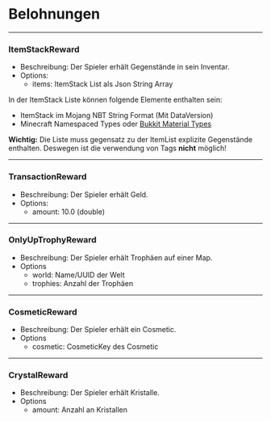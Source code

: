 # Belohnungen

***

### ItemStackReward

- Beschreibung: Der Spieler erhält Gegenstände in sein Inventar.
- Options:
    - items: ItemStack List als Json String Array

In der ItemStack Liste können folgende Elemente enthalten sein:

- ItemStack im Mojang NBT String Format (Mit DataVersion)
- Minecraft Namespaced Types
  oder [Bukkit Material Types](https://hub.spigotmc.org/javadocs/bukkit/org/bukkit/Material.html)

**Wichtig:**
Die Liste muss gegensatz zu der ItemList explizite Gegenstände enthalten. Deswegen ist die verwendung von Tags **nicht**
möglich!


*** 

### TransactionReward

- Beschreibung: Der Spieler erhält Geld.
- Options:
    - amount: 10.0 (double)

***

### OnlyUpTrophyReward

- Beschreibung: Der Spieler erhält Trophäen auf einer Map.
- Options
    - world: Name/UUID der Welt
    - trophies: Anzahl der Trophäen

***

### CosmeticReward

- Beschreibung: Der Spieler erhält ein Cosmetic.
- Options
    - cosmetic: CosmeticKey des Cosmetic

***

### CrystalReward

- Beschreibung: Der Spieler erhält Kristalle.
- Options
    - amount: Anzahl an Kristallen
